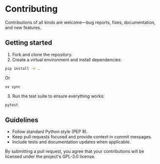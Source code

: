 # Contributing

Contributions of all kinds are welcome—bug reports, fixes, documentation, and new features.

## Getting started

1. Fork and clone the repository.
2. Create a virtual environment and install dependencies:

```bash
pip install -e .
```
Or 
```bash
uv sync 
```
3. Run the test suite to ensure everything works:

```bash
pytest
```

## Guidelines

- Follow standard Python style (PEP 8).
- Keep pull requests focused and provide context in commit messages.
- Include tests and documentation updates when applicable.

By submitting a pull request, you agree that your contributions will be licensed under the project's GPL-3.0 license.